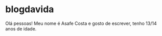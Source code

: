# blogdavida
  Olá pessoas!
  Meu nome é Asafe Costa e gosto de escrever, tenho 13/14 anos de idade.
